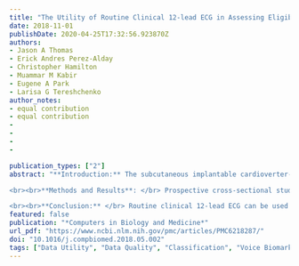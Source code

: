 ```yaml
---
title: "The Utility of Routine Clinical 12-lead ECG in Assessing Eligibility for Subcutaneous Implantable Cardioverter Defibrillator"
date: 2018-11-01
publishDate: 2020-04-25T17:32:56.923870Z
authors:
- Jason A Thomas
- Erick Andres Perez-Alday
- Christopher Hamilton
- Muammar M Kabir
- Eugene A Park
- Larisa G Tereshchenko
author_notes:
- equal contribution
- equal contribution
-
-
-
-

publication_types: ["2"]
abstract: "**Introduction:** The subcutaneous implantable cardioverter-defibrillator (S-ICD) is a lifesaving device. Recording of a specialized 3-lead electrocardiogram (ECG) is required for S-ICD eligibility assessment. The goals of this study were: (1) evaluate the effect of ECG filtering on S-ICD eligibility, and (2) simplify S-ICD eligibility assessment by development of an S-ICD ineligibility prediction tool, which utilizes the widely available routine 12-lead ECG.

<br><br>**Methods and Results**: </br> Prospective cross-sectional study participants [n=68; 54% male; 94% white, with wide ranges of age (18-81 y), body mass index (19-53), QRS duration (66-150 ms), and left ventricular ejection fraction (37-77 %)] underwent 12-lead supine, 3-lead supine and standing ECG recording. All 3-lead ECG recordings were assessed using the standard S-ICD pre-implantation ECG morphology screening. Backward, stepwise, logistic regression was used to build a model for 12-lead prediction of S-ICD eligibility. Select electrocardiogram waves and complexes: QRS, R-, S-, and T- amplitudes on all 12 leads, averaged QT interval, QRS duration, and R/T ratio in the lead with the largest T wave (R/Tmax) were included as predictors. The effect of ECG filtering on ECG morphology was evaluated. A total of 9 participants (13%) failed S-ICD screening prior to filtering. Filtering at 3-40 Hertz, similar to the S-ICD default, reduced S-ICD ineligibility to 4%. A regression model that included RII, SII-aVL, TI, II, aVL, aVF, V3-V6, and R/Tmax perfectly predicted S-ICD eligibility, with an Area Under the Receiver Operating Characteristic Curve of 1.0. 

<br><br>**Conclusion:** </br> Routine clinical 12-lead ECG can be used to predict S-ICD eligibility. ECG filtering may improve S-ICD eligibility."
featured: false
publication: "*Computers in Biology and Medicine*"
url_pdf: "https://www.ncbi.nlm.nih.gov/pmc/articles/PMC6218287/"
doi: "10.1016/j.compbiomed.2018.05.002"
tags: ["Data Utility", "Data Quality", "Classification", "Voice Biomarkers", "Prediction", "Regression", "Machine Learning", "Electrocardiogram", "Subcutaenous ICD", "Eligibility", "Clinical Trials"]
---
```


